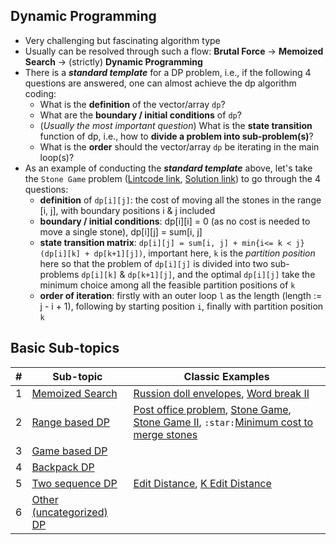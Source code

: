 **Dynamic Programming**
---
* Very challenging but fascinating algorithm type
* Usually can be resolved through such a flow: **Brutal Force** -> **Memoized Search** -> (strictly) **Dynamic Programming**
* There is a ***standard template*** for a DP problem, i.e., if the following 4 questions are answered, one can almost achieve the dp algorithm coding:
    * What is the **definition** of the vector/array `dp`?
    * What are the **boundary / initial conditions** of `dp`?
    * (*Usually the most important question*) What is the **state transition** function of dp, i.e., how to **divide a problem into sub-problem(s)**? 
    * What is the **order** should the vector/array `dp` be iterating in the main loop(s)?
* As an example of conducting the ***standard template*** above, let's take the `Stone Game` problem ([Lintcode link](https://www.lintcode.com/problem/stone-game/description), [Solution link](range_based_dp/stone_game.cpp)) to go through the 4 questions:
    * **definition** of `dp[i][j]`: the cost of moving all the stones in the range [i, j], with boundary positions i & j included
    * **boundary / initial conditions**: dp[i][i] = 0 (as no cost is needed to move a single stone), dp[i][j] = sum[i, j]
    * **state transition matrix**: ``` dp[i][j] = sum[i, j] + min{i<= k < j}(dp[i][k] + dp[k+1][j]) ```, important here, `k` is the *partition position* here so that the problem of `dp[i][j]` is divided into two sub-problems `dp[i][k]` & `dp[k+1][j]`, and the optimal `dp[i][j]` take the minimum choice among all the feasible partition positions of `k`
    * **order of iteration**: firstly with an outer loop `l` as the length (length := j - i + 1), following by starting position `i`, finally with partition position `k`

**Basic Sub-topics**
---
| # | Sub-topic | Classic Examples |
|---| --------- | ---------------- |
|1|[Memoized Search](memoized_search/)| [Russion doll envelopes](memoized_search/russian_doll_envelopes.cpp), [Word break II](memoized_search/word_break_ii.cpp)
|2|[Range based DP](range_based_dp/)| [Post office problem](range_based_dp/post_office_problem.cpp), [Stone Game](range_based_dp/stone_game.cpp), [Stone Game II](range_based_dp/stone_game_ii.cpp), `:star:`[Minimum cost to merge stones](range_based_dp/minimum_cost_to_merge_stones.cpp)|
|3|[Game based DP](game_based_dp/)|
|4|[Backpack DP](backpack_questions/)|
|5|[Two sequence DP](two_sequence_dp/)| [Edit Distance](two_sequence_dp/edit_distance.cpp), [K Edit Distance](two_sequence_dp/k_edit_distance.cpp)
|6| [Other (uncategorized) DP](other_uncategorized_dp/)|